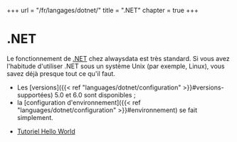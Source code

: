 +++
url = "/fr/langages/dotnet/"
title = ".NET"
chapter = true
+++

# .NET

Le fonctionnement de [.NET](https://dotnet.microsoft.com/) chez alwaysdata est très standard. Si vous avez l'habitude d'utiliser .NET sous un système Unix (par exemple, Linux), vous savez déjà presque tout ce qu'il faut.

- Les [versions]({{< ref "languages/dotnet/configuration" >}}#versions-supportées) 5.0 et 6.0 sont disponibles ;
- la [configuration d'environnement]({{< ref "languages/dotnet/configuration" >}}#environnement) se fait simplement.

* [Tutoriel Hello World](https://dotnet.microsoft.com/learn/aspnet/hello-world-tutorial/create)
